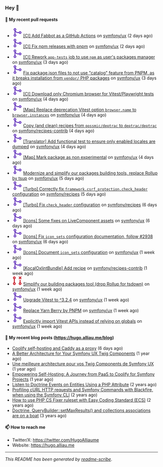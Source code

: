 ### Hey 👋

#### 👷 My recent pull requests

- ![](./assets/pr-merged.svg) [[CI] Add Fabbot as a GitHub Actions](https://github.com/symfony/ux/pull/2955) on [symfony/ux](https://github.com/symfony/ux) (2 days ago)
- ![](./assets/pr-merged.svg) [[CI] Fix npm releases with pnpm](https://github.com/symfony/ux/pull/2954) on [symfony/ux](https://github.com/symfony/ux) (2 days ago)
- ![](./assets/pr-merged.svg) [[CI] Rework `app-tests` job to use `npm` as user&#39;s packages manager](https://github.com/symfony/ux/pull/2953) on [symfony/ux](https://github.com/symfony/ux) (3 days ago)
- ![](./assets/pr-merged.svg) [Fix package.json files to not use &#34;catalog&#34; feature from PNPM, as it breaks installation from `vendor/` PHP packages](https://github.com/symfony/ux/pull/2952) on [symfony/ux](https://github.com/symfony/ux) (3 days ago)
- ![](./assets/pr-merged.svg) [[CI] Download only Chromium browser for Vitest/Playwright tests](https://github.com/symfony/ux/pull/2948) on [symfony/ux](https://github.com/symfony/ux) (4 days ago)
- ![](./assets/pr-merged.svg) [[Map] Replace deprecation Vitest option `browser.name` to `browser.instances`](https://github.com/symfony/ux/pull/2947) on [symfony/ux](https://github.com/symfony/ux) (4 days ago)
- ![](./assets/pr-merged.svg) [Copy (and clean) recipes from `qossmic/deptrac` to `deptrac/deptrac`](https://github.com/symfony/recipes-contrib/pull/1836) on [symfony/recipes-contrib](https://github.com/symfony/recipes-contrib) (4 days ago)
- ![](./assets/pr-merged.svg) [[Translator] Add functional test to ensure only enabled locales are dumped](https://github.com/symfony/ux/pull/2946) on [symfony/ux](https://github.com/symfony/ux) (4 days ago)
- ![](./assets/pr-merged.svg) [[Map] Mark package as non experimental](https://github.com/symfony/ux/pull/2945) on [symfony/ux](https://github.com/symfony/ux) (4 days ago)
- ![](./assets/pr-merged.svg) [Modernize and simplify our packages building tools, replace Rollup by tsup](https://github.com/symfony/ux/pull/2944) on [symfony/ux](https://github.com/symfony/ux) (5 days ago)
- ![](./assets/pr-merged.svg) [[Turbo] Correctly fix `framework.csrf_protection.check_header` configuration](https://github.com/symfony/recipes/pull/1440) on [symfony/recipes](https://github.com/symfony/recipes) (5 days ago)
- ![](./assets/pr-merged.svg) [[Turbo] Fix `check_header` configuration](https://github.com/symfony/recipes/pull/1439) on [symfony/recipes](https://github.com/symfony/recipes) (6 days ago)
- ![](./assets/pr-merged.svg) [[Icons] Some fixes on LiveComponent assets](https://github.com/symfony/ux/pull/2940) on [symfony/ux](https://github.com/symfony/ux) (6 days ago)
- ![](./assets/pr-merged.svg) [[Icons] Fix `icon_sets` configuration documentation, follow #2938](https://github.com/symfony/ux/pull/2939) on [symfony/ux](https://github.com/symfony/ux) (6 days ago)
- ![](./assets/pr-merged.svg) [[Icons] Document `icon_sets` configuration](https://github.com/symfony/ux/pull/2938) on [symfony/ux](https://github.com/symfony/ux) (1 week ago)
- ![](./assets/pr-merged.svg) [[KocalOxlintBundle] Add recipe](https://github.com/symfony/recipes-contrib/pull/1835) on [symfony/recipes-contrib](https://github.com/symfony/recipes-contrib) (1 week ago)
- ![](./assets/pr-closed.svg) [Simplify our building packages tool (drop Rollup for tsdown)](https://github.com/symfony/ux/pull/2935) on [symfony/ux](https://github.com/symfony/ux) (1 week ago)
- ![](./assets/pr-merged.svg) [Upgrade Vitest to ^3.2.4](https://github.com/symfony/ux/pull/2933) on [symfony/ux](https://github.com/symfony/ux) (1 week ago)
- ![](./assets/pr-merged.svg) [Replace Yarn Berry by PNPM](https://github.com/symfony/ux/pull/2932) on [symfony/ux](https://github.com/symfony/ux) (1 week ago)
- ![](./assets/pr-merged.svg) [Explicitly import Vitest APIs instead of relying on globals](https://github.com/symfony/ux/pull/2931) on [symfony/ux](https://github.com/symfony/ux) (1 week ago)

#### 📜 My recent blog posts (https://hugo.alliau.me/blog)

- [Coolify self-hosting and Caddy as a proxy](https://hugo.alliau.me/blog/posts/coolify-self-hosting-and-caddy-as-a-proxy) (6 days ago)
- [A Better Architecture for Your Symfony UX Twig Components](https://hugo.alliau.me/blog/posts/a-better-architecture-for-your-symfony-ux-twig-components) (1 year ago)
- [Une meilleure architecture pour vos Twig Components de Symfony UX](https://hugo.alliau.me/blog/posts/une-meilleure-architecture-pour-vous-twig-components-de-symfony-ux) (1 year ago)
- [Empowering Self-Hosting: A Journey from PaaS to Coolify for Symfony Projects](https://hugo.alliau.me/blog/posts/empowering-self-hosting-a-journey-from-paas-to-coolify-for-symfony-projects) (1 year ago)
- [Listen to Doctrine Events on Entities Using a PHP Attribute](https://hugo.alliau.me/blog/posts/2023-11-12-listen-to-doctrine-events-on-entities-using-a-php-attribute) (2 years ago)
- [Profiling cURL HTTP requests and Symfony Commands with Blackfire, when using the Symfony CLI](https://hugo.alliau.me/blog/posts/2023-10-21-profiling-curl-http-requests-and-symfony-commands-with-blackfire-when-using-the-symfony-cli) (2 years ago)
- [How to use PHP CS Fixer ruleset with Easy Coding Standard (ECS)](https://hugo.alliau.me/blog/posts/2023-07-19-how-to-use-php-cs-fixer-ruleset-with-easy-coding-standard) (2 years ago)
- [Doctrine, QueryBuilder::setMaxResults() and collections associations are on a boat](https://hugo.alliau.me/blog/posts/2022-01-07-doctrine-querybuilder-setmaxresults-and-collections-associations-are-on-a-boat) (3 years ago)

#### 📫 How to reach me

- Twitter/X: https://twitter.com/HugoAlliaume
- Website: https://hugo.alliau.me

---

_This README has been generated by [readme-scribe](https://github.com/muesli/readme-scribe/)_.

